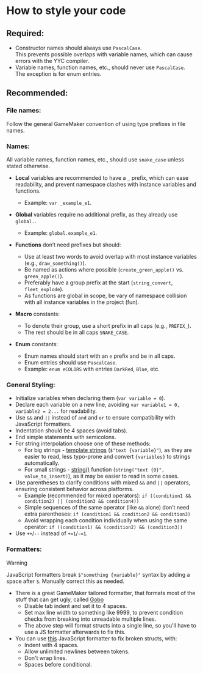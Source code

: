 # How to style your code

## Required:
- Constructor names should always use `PascalCase`.\
  This prevents possible overlaps with variable names, which can cause errors with the YYC compiler.
- Variable names, function names, etc., should never use `PascalCase`.\
  The exception is for enum entries.

## Recommended:

### File names:
Follow the general GameMaker convention of using type prefixes in file names.

### Names:
All variable names, function names, etc., should use `snake_case` unless stated otherwise.

- **Local** variables are recommended to have a `_` prefix, which can ease readability, and prevent namespace clashes with instance variables and functions.
  - Example: `var _example_e1`.

- **Global** variables require no additional prefix, as they already use `global.`.
  - Example: `global.example_e1`.

- **Functions** don’t need prefixes but should:
  - Use at least two words to avoid overlap with most instance variables (e.g., `draw_something()`).
  - Be named as actions where possible (`create_green_apple()` vs. `green_apple()`).
  - Preferably have a group prefix at the start (`string_convert`, `fleet_explode`).
  - As functions are global in scope, be vary of namespace collision with all instance variables in the project (fun).

- **Macro** constants:
  - To denote their group, use a short prefix in all caps (e.g., `PREFIX_`).
  - The rest should be in all caps `SNAKE_CASE`.

- **Enum** constants:
  - Enum names should start with an `e` prefix and be in all caps.
  - Enum entries should use `PascalCase`.
  - Example: `enum eCOLORS` with entries `DarkRed`, `Blue`, etc.

### General Styling:
- Initialize variables when declaring them (`var variable = 0`).
- Declare each variable on a new line, avoiding `var variable1 = 0, variable2 = 2...` for readability.
- Use `&&` and `||` instead of `and` and `or` to ensure compatibility with JavaScript formatters.
- Indentation should be 4 spaces (avoid tabs).
- End simple statements with semicolons.
- For string interpolation choose one of these methods: 
  - For big strings - [template strings](https://manual.gamemaker.io/beta/en/index.htm#t=GameMaker_Language%2FGML_Reference%2FStrings%2FStrings.htm) (`$"text {variable}"`), as they are easier to read, less typo-prone and convert `{variables}` to strings automatically.
  - For small strings - [string()](https://manual.gamemaker.io/lts/en/GameMaker_Language/GML_Reference/Strings/string.htm) function (`string("text {0}", value_to_insert)`), as it may be easier to read in some cases.
- Use parentheses to clarify conditions with mixed `&&` and `||` operators, ensuring consistent behavior across platforms.
  - Example (recommended for mixed operators): `if ((condition1 && condition2) || (condition3 && condition4))`
  - Simple sequences of the same operator (like `&&` alone) don’t need extra parentheses: `if (condition1 && condition2 && condition3)`
  - Avoid wrapping each condition individually when using the same operator: `if ((condition1) && (condition2) && (condition3))`
- Use `++`/`--` instead of `+=1`/`-=1`.

### Formatters:
> [!WARNING]
> JavaScript formatters break `$"something {variable}"` syntax by adding a space after `$`. Manually correct this as needed.

- There is a great GameMaker tailored formatter, that formats most of the stuff that can get ugly, called [Gobo](https://github.com/Pizzaandy/Gobo/)
  - Disable tab indent and set it to 4 spaces.
  - Set max line width to something like 9999, to prevent condition checks from breaking into unreadable multiple lines.
  - The above step will format structs into a single line, so you'll have to use a JS formatter afterwards to fix this.
- You can use [this](https://beautifier.io/) JavaScript formatter to fix broken structs, with:
  - Indent with 4 spaces.
  - Allow unlimited newlines between tokens.
  - Don't wrap lines.
  - Spaces before conditional.
